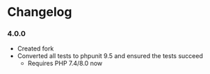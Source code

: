 # Changelog

### 4.0.0

* Created fork
* Converted all tests to phpunit 9.5 and ensured the tests succeed
  * Requires PHP 7.4/8.0 now
